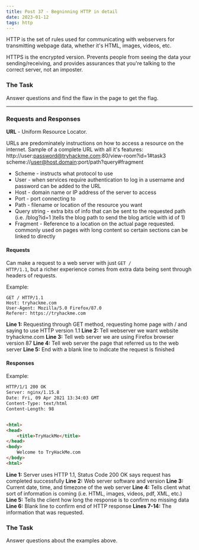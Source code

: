 ```yaml
---
title: Post 37 - Begninning HTTP in detail
date: 2023-01-12
tags: http
---
```

HTTP is the set of rules used for communicating with webservers for transmitting webpage data, whether it's HTML, images, videos, etc. 

HTTPS is the encrypted version. Prevents people from seeing the data your sending/receiving, and provides assurances that you're talking to the correct server, not an imposter.

### The Task
Answer questions and find the flaw in the page to get the flag.

---
### Requests and Responses
**URL** - Uniform Resource Locator.

URLs are predominately instructions on how to access a resource on the internet. Sample of a complete URL with all it's features:<br>
http://user:password@tryhackme.com:80/view-room?id=1#task3<br>
scheme://user@host.domain:port/path?query#fragment

- Scheme - instructs what protocol to use
- User - when services require authentication to log in a  username and password can be added to the URL
- Host - domain name or IP address of the server to access
- Port - port connecting to
- Path - filename or location of the resource you want
- Query string - extra bits of info that can be sent to the requested path (i.e. /blog?id=1 )tells the blog path to send the blog article with id of 1)
- Fragment - Reference to a location on the actual page requested. commonly used on pages with long content so certain sections can be linked to directly

#### Requests
Can make a request to a web server with just <code>GET / HTTP/1.1</code>, but a richer experience comes from extra data being sent through headers of requests. 

Example:<br>

```http
GET / HTTP/1.1
Host: tryhackme.com
User-Agent: Mozilla/5.0 Firefox/87.0
Referer: https://tryhackme.com

```

**Line 1:** Requesting through GET method, requesting home page with / and saying to use HTTP version 1.1
**Line 2:** Tell webserver we want website tryhackme.com
**Line 3:** Tell web server we are using Firefox browser version 87
**Line 4:** Tell web server the page that referred us to the web server
**Line 5:** End with a blank line to indicate the request is finished

#### Responses
Example:

```html
HTTP/1/1 200 OK
Server: nginx/1.15.8
Date: Fri, 09 Apr 2021 13:34:03 GMT
Content-Type: text/html
Content-Length: 98


<html>
<head>
    <title>TryHackMe</title>
</head>
<body>
    Welcome to TryHackMe.com
</body>
<html>

```

**Line 1:** Server uses HTTP 1.1, Status Code 200 OK says request has completed successfully
**Line 2:** Web server software and version
**Line 3:** Current date, time, and timezone of the web server
**Line 4:** Tells client what sort of information is coming (i.e. HTML, images, videos, pdf, XML, etc.)
**Line 5:** Tells the client how long the response is to confirm no missing data
**Line 6:** Blank line to confirm end of HTTP response
**Lines 7-14:** The information that was requested.

### The Task
Answer questions about the examples above.